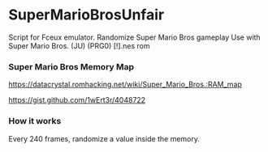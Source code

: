 # SuperMarioBrosUnfair
Script for Fceux emulator. Randomize Super Mario Bros gameplay
Use with Super Mario Bros. (JU) (PRG0) [!].nes rom

### Super Mario Bros Memory Map
https://datacrystal.romhacking.net/wiki/Super_Mario_Bros.:RAM_map

https://gist.github.com/1wErt3r/4048722

### How it works
Every 240 frames, randomize a value inside the memory.

